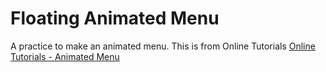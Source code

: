 # Floating Animated Menu

A practice to make an animated menu. This is from Online Tutorials [Online Tutorials - Animated Menu](https://www.youtube.com/watch?v=nwwd7L_7hAU)
